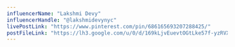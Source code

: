 ```yaml
---
influencerName: "Lakshmi Devy"
influencerHandle: "@lakshmidevynyc"
livePostLink: "https://www.pinterest.com/pin/686165693207288425/"
postFileLink: "https://lh3.google.com/u/0/d/169kLjvEuevtOGtLke57f-yzRVX9rLQNy"
---
```

